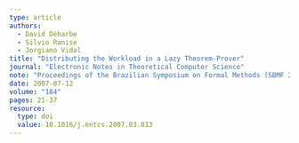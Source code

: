 ```yaml
---
type: article
authors:
  - David Déharbe
  - Silvio Ranise
  - Jorgiano Vidal
title: "Distributing the Workload in a Lazy Theorem-Prover"
journal: "Electronic Notes in Theoretical Computer Science"
note: "Proceedings of the Brazilian Symposium on Formal Methods (SBMF 2005)"
date: 2007-07-12
volume: "184"
pages: 21-37
resource:
  type: doi
  value: 10.1016/j.entcs.2007.03.013
---
```

